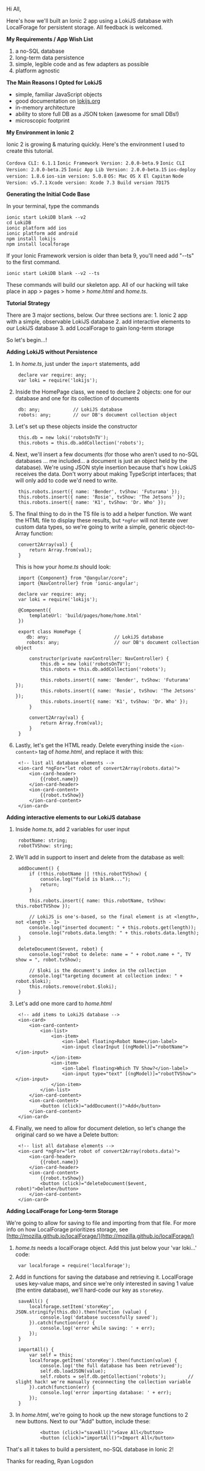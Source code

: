 Hi All,

Here's how we'll built an Ionic 2 app using a LokiJS database with LocalForage for persistent storage.  All feedback is welcomed.

**My Requirements / App Wish List**

1. a no-SQL database
2. long-term data persistence
3. simple, legible code and as few adapters as possible
4. platform agnostic

**The Main Reasons I Opted for LokiJS**

* simple, familiar JavaScript objects
* good documentation on [lokijs.org](http://lokijs.org)
* in-memory architecture
* ability to store full DB as a JSON token (awesome for small DBs!)
* microscopic footprint

**My Environment in Ionic 2** 

Ionic 2 is growing & maturing quickly.  Here's the environment I used to create this tutorial.

`Cordova CLI: 6.1.1`
`Ionic Framework Version: 2.0.0-beta.9`
`Ionic CLI Version: 2.0.0-beta.25`
`Ionic App Lib Version: 2.0.0-beta.15`
`ios-deploy version: 1.8.6`
`ios-sim version: 5.0.8` 
`OS: Mac OS X El Capitan`
`Node Version: v5.7.1`
`Xcode version: Xcode 7.3 Build version 7D175`

**Generating the Initial Code Base**

In your terminal, type the commands

	ionic start LokiDB blank --v2
	cd LokiDB
	ionic platform add ios
	ionic platform add android
	npm install lokijs
	npm install localforage
	
If your Ionic Framework version is older than beta 9, you'll need add "--ts" to the first command.

    ionic start LokiDB blank --v2 --ts

These commands will build our skeleton app.  All of our hacking will take place in app > pages > home > _home.html_ and _home.ts_.

**Tutorial Strategy**

There are 3 major sections, below. Our three sections are:
    1. Ionic 2 app with a simple, observable LokiJS database
    2. add interactive elements to our LokiJS database
    3. add LocalForage to gain long-term storage

So let's begin...!

**Adding LokiJS without Persistence**

1. In _home.ts_, just under the `import` statements, add

        declare var require: any;
        var loki = require('lokijs');
	
2. Inside the HomePage class, we need to declare 2 objects: one for our database and one for its collection of documents

    	db: any;            // LokiJS database
        robots: any;        // our DB's document collection object

3. Let's set up these objects inside the constructor

    	this.db = new loki('robotsOnTV');
        this.robots = this.db.addCollection('robots');

4. Next, we'll insert a few documents (for those who aren't used to no-SQL databases ... me included... a document is just an object held by the database).  We're using JSON style insertion because that's how LokiJS receives the data.  Don't worry about making TypeScript interfaces; that will only add to code we'd need to write.

    	this.robots.insert({ name: 'Bender', tvShow: 'Futurama' });
        this.robots.insert({ name: 'Rosie', tvShow: 'The Jetsons' });
        this.robots.insert({ name: 'K1', tvShow: 'Dr. Who' });
    
5. The final thing to do in the TS file is to add a helper function.  We want the HTML file to display these results, but `*ngFor` will not iterate over custom data types, so we're going to write a simple, generic object-to-Array function:

    	convert2Array(val) {
            return Array.from(val);
        }

    This is how your _home.ts_ should look: 

	    import {Component} from "@angular/core";
	    import {NavController} from 'ionic-angular';
	    
	    declare var require: any;
	    var loki = require('lokijs');
	    
	    @Component({
	        templateUrl: 'build/pages/home/home.html'
	    })
	    
	    export class HomePage {
	       db: any;                        // LokiJS database
	       robots: any;                    // our DB's document collection object
	    
	        constructor(private navController: NavController) {
	            this.db = new loki('robotsOnTV');
	            this.robots = this.db.addCollection('robots');
	            
	            this.robots.insert({ name: 'Bender', tvShow: 'Futurama' });
	            this.robots.insert({ name: 'Rosie', tvShow: 'The Jetsons' });
	            this.robots.insert({ name: 'K1', tvShow: 'Dr. Who' });
	        }
	        
	        convert2Array(val) {
	            return Array.from(val);
	        }
	    }

6. Lastly, let's get the HTML ready.  Delete everything inside the `<ion-content>` tag of _home.html_, and replace it with this:

    	<!-- list all database elements -->
        <ion-card *ngFor="let robot of convert2Array(robots.data)">
            <ion-card-header>
                {{robot.name}}
            </ion-card-header>
            <ion-card-content>
                {{robot.tvShow}}
            </ion-card-content>
        </ion-card>


**Adding interactive elements to our LokiJS database**

1. Inside _home.ts_, add 2 variables for user input

        robotName: string;
        robotTVShow: string;

2. We'll add in support to insert and delete from the database as well:

	    addDocument() {
            if (!this.robotName || !this.robotTVShow) {
                console.log("field is blank...");
                return;
            }

            this.robots.insert({ name: this.robotName, tvShow: this.robotTVShow });

            // LokiJS is one's-based, so the final element is at <length>, not <length - 1>
            console.log("inserted document: " + this.robots.get(length));
            console.log("robots.data.length: " + this.robots.data.length);
        }

        deleteDocument($event, robot) {
            console.log("robot to delete: name = " + robot.name + ", TV show = ", robot.tvShow);

            // $loki is the document's index in the collection
            console.log("targeting document at collection index: " + robot.$loki);
            this.robots.remove(robot.$loki);
        }

3. Let's add one more card to _home.html_

	    <!-- add items to LokiJS database -->
        <ion-card>
            <ion-card-content>
                <ion-list>
                    <ion-item>
                        <ion-label floating>Robot Name</ion-label>
                        <ion-input clearInput [(ngModel)]="robotName"></ion-input>
                    </ion-item>
                    <ion-item>
                        <ion-label floating>Which TV Show?</ion-label>
                        <ion-input type="text" [(ngModel)]="robotTVShow"></ion-input>
                    </ion-item>
                </ion-list>
            </ion-card-content>
            <ion-card-content>
                <button (click)="addDocument()">Add</button>
            </ion-card-content>
        </ion-card>

4. Finally, we need to allow for document deletion, so let's change the original card so we have a Delete button:

	    <!-- list all database elements -->
        <ion-card *ngFor="let robot of convert2Array(robots.data)">
            <ion-card-header>
                {{robot.name}}
            </ion-card-header>
            <ion-card-content>
                {{robot.tvShow}}
                <button (click)="deleteDocument($event, robot)">Delete</button>
            </ion-card-content>
        </ion-card>

**Adding LocalForage for Long-term Storage**

We're going to allow for saving to file and importing from that file.  For more info on how LocalForage prioritizes storage, see [http://mozilla.github.io/localForage/](http://mozilla.github.io/localForage/)

1. _home.ts_ needs a localForage object. Add this just below your 'var loki...' code:

	    var localforage = require('localforage');

2. Add in functions for saving the database and retrieving it.  LocalForage uses key-value maps, and since we're only interested in saving 1 value (the entire database), we'll hard-code our key as `storeKey`.

	    saveAll() {
            localforage.setItem('storeKey', JSON.stringify(this.db)).then(function (value) {
                console.log('database successfully saved');
            }).catch(function(err) {
                console.log('error while saving: ' + err);
            });
        }
        
        importAll() {
            var self = this;
            localforage.getItem('storeKey').then(function(value) {
                console.log('the full database has been retrieved');
                self.db.loadJSON(value);
                self.robots = self.db.getCollection('robots');        // slight hack! we're manually reconnecting the collection variable
            }).catch(function(err) {
                console.log('error importing database: ' + err);
            });
        }

3. In _home.html_, we're going to hook up the new storage functions to 2 new buttons. Next to our "Add" button, include these:

                <button (click)="saveAll()">Save All</button>
                <button (click)="importAll()">Import All</button>

That's all it takes to build a persistent, no-SQL database in Ionic 2!

Thanks for reading,
Ryan Logsdon